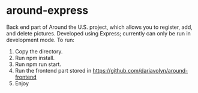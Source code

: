 # around-express
Back end part of Around the U.S. project, which allows you to register, add, and delete pictures. Developed using Express; currently can only be run in development mode. 
To run:
1. Copy the directory.
2. Run npm install.
3. Run npm run start.
4. Run the frontend part stored in https://github.com/dariavolyn/around-frontend
5. Enjoy
